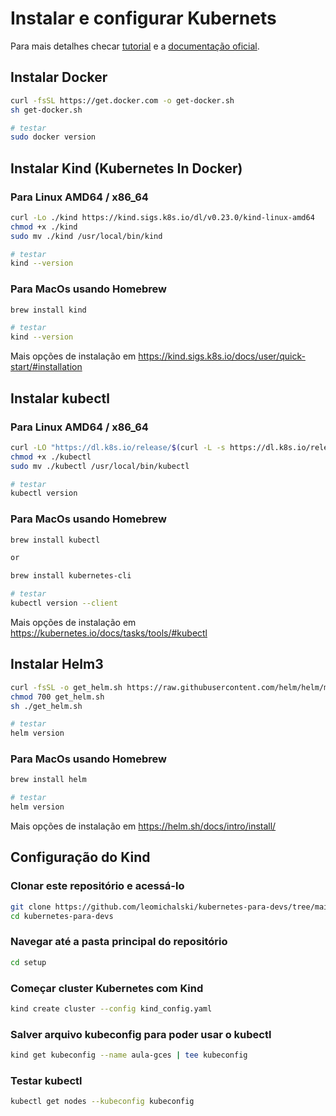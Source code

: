# Instalar e configurar Kubernets

Para mais detalhes checar [tutorial](https://github.com/leomichalski/kubernetes-para-devs/tree/main) e a [documentação oficial](https://kubernetes.io/docs/home/).


## Instalar Docker

```bash
curl -fsSL https://get.docker.com -o get-docker.sh
sh get-docker.sh

# testar
sudo docker version
```

## Instalar Kind (Kubernetes In Docker)

### Para Linux AMD64 / x86_64

```bash
curl -Lo ./kind https://kind.sigs.k8s.io/dl/v0.23.0/kind-linux-amd64
chmod +x ./kind
sudo mv ./kind /usr/local/bin/kind

# testar
kind --version
```

### Para MacOs usando Homebrew

```bash
brew install kind

# testar
kind --version
```

Mais opções de instalação em <https://kind.sigs.k8s.io/docs/user/quick-start/#installation>

## Instalar kubectl

### Para Linux AMD64 / x86_64

```bash
curl -LO "https://dl.k8s.io/release/$(curl -L -s https://dl.k8s.io/release/stable.txt)/bin/linux/amd64/kubectl"
chmod +x ./kubectl
sudo mv ./kubectl /usr/local/bin/kubectl

# testar
kubectl version
```

### Para MacOs usando Homebrew

```bash
brew install kubectl

or

brew install kubernetes-cli

# testar
kubectl version --client
```

Mais opções de instalação em <https://kubernetes.io/docs/tasks/tools/#kubectl>

## Instalar Helm3

```bash
curl -fsSL -o get_helm.sh https://raw.githubusercontent.com/helm/helm/main/scripts/get-helm-3
chmod 700 get_helm.sh
sh ./get_helm.sh

# testar
helm version
```

### Para MacOs usando Homebrew

```bash
brew install helm

# testar
helm version
```

Mais opções de instalação em <https://helm.sh/docs/intro/install/>

## Configuração do Kind

### Clonar este repositório e acessá-lo

```bash
git clone https://github.com/leomichalski/kubernetes-para-devs/tree/main
cd kubernetes-para-devs
```

### Navegar até a pasta principal do repositório

```bash
cd setup
```

### Começar cluster Kubernetes com Kind

```bash
kind create cluster --config kind_config.yaml
```

### Salver arquivo kubeconfig para poder usar o kubectl

```bash
kind get kubeconfig --name aula-gces | tee kubeconfig
```

### Testar kubectl

```bash
kubectl get nodes --kubeconfig kubeconfig
```